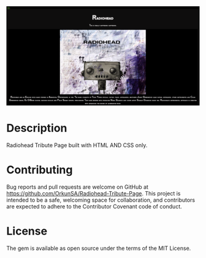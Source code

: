 <img width="1323" alt="Tribute Page" src="./public/images/info.png">

# Description

Radiohead Tribute Page built with HTML AND CSS only.

# Contributing

Bug reports and pull requests are welcome on GitHub at https://github.com/OrkunSA/Radiohead-Tribute-Page. This project is intended to be a safe, welcoming space for collaboration, and contributors are expected to adhere to the Contributor Covenant code of conduct.

# License

The gem is available as open source under the terms of the MIT License.

